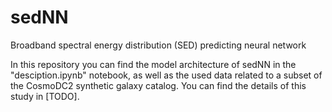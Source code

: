 # sedNN
Broadband spectral energy distribution (SED) predicting neural network

In this repository you can find the model architecture of sedNN in the "desciption.ipynb" notebook, as well as the used data related to a subset of the CosmoDC2 synthetic galaxy catalog. You can find the details of this study in [TODO].